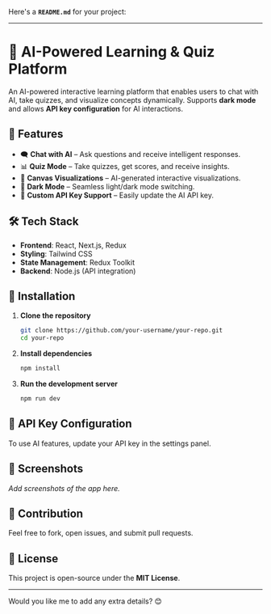 Here's a **`README.md`** for your project:  

---

# 🚀 AI-Powered Learning & Quiz Platform  

An AI-powered interactive learning platform that enables users to chat with AI, take quizzes, and visualize concepts dynamically. Supports **dark mode** and allows **API key configuration** for AI interactions.  

## 🌟 Features  
- 🗨️ **Chat with AI** – Ask questions and receive intelligent responses.  
- 📊 **Quiz Mode** – Take quizzes, get scores, and receive insights.  
- 🎨 **Canvas Visualizations** – AI-generated interactive visualizations.  
- 🌙 **Dark Mode** – Seamless light/dark mode switching.  
- 🔑 **Custom API Key Support** – Easily update the AI API key.  

## 🛠️ Tech Stack  
- **Frontend**: React, Next.js, Redux  
- **Styling**: Tailwind CSS  
- **State Management**: Redux Toolkit  
- **Backend**: Node.js (API integration)  

## 🚀 Installation  
1. **Clone the repository**  
   ```sh
   git clone https://github.com/your-username/your-repo.git
   cd your-repo
   ```  
2. **Install dependencies**  
   ```sh
   npm install
   ```  
3. **Run the development server**  
   ```sh
   npm run dev
   ```  

## 🔑 API Key Configuration  
To use AI features, update your API key in the settings panel.  

## 📸 Screenshots  
_Add screenshots of the app here._  

## 🤝 Contribution  
Feel free to fork, open issues, and submit pull requests.  

## 📜 License  
This project is open-source under the **MIT License**.  

---

Would you like me to add any extra details? 😊
